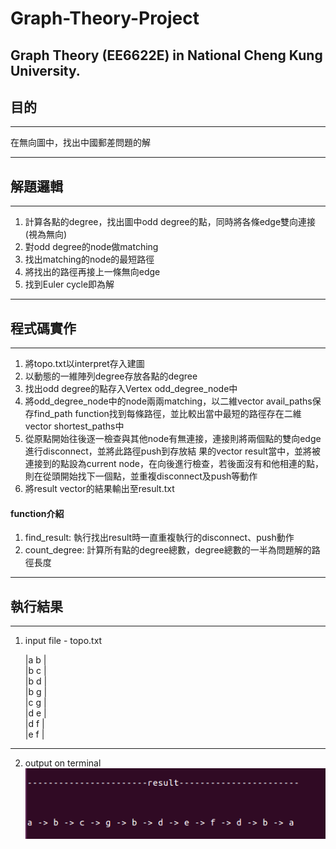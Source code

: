 # Graph-Theory-Project
Graph Theory (EE6622E) in National Cheng Kung University.  
-------  
## 目的  
-------  
在無向圖中，找出中國郵差問題的解  

-------  
## 解題邏輯  
-------  
1. 計算各點的degree，找出圖中odd degree的點，同時將各條edge雙向連接(視為無向)  
2. 對odd degree的node做matching  
3. 找出matching的node的最短路徑  
4. 將找出的路徑再接上一條無向edge  
5. 找到Euler cycle即為解  

-------
## 程式碼實作  
-------
1. 將topo.txt以interpret存入建圖  
2. 以動態的一維陣列degree存放各點的degree  
3. 找出odd degree的點存入Vertex odd_degree_node中  
4. 將odd_degree_node中的node兩兩matching，以二維vector avail_paths保存find_path function找到每條路徑，並比較出當中最短的路徑存在二維vector  shortest_paths中  
5. 從原點開始往後逐一檢查與其他node有無連接，連接則將兩個點的雙向edge進行disconnect，並將此路徑push到存放結
   果的vector result當中，並將被連接到的點設為current node，在向後進行檢查，若後面沒有和他相連的點，則在從頭開始找下一個點，並重複disconnect及push等動作  
6. 將result vector的結果輸出至result.txt  

#### function介紹  
1. find_result: 執行找出result時一直重複執行的disconnect、push動作  
2. count_degree: 計算所有點的degree總數，degree總數的一半為問題解的路徑長度  

-------  
## 執行結果  
-------  
1. input file - topo.txt  


   |a b |  
   |b c |  
   |b d |  
   |b g |  
   |c g |  
   |d e |    
   |d f |    
   |e f |    

------
2. output on terminal   
  ![image](https://github.com/cltsai00/2019-spring-gt/blob/master/figure/result.PNG)
